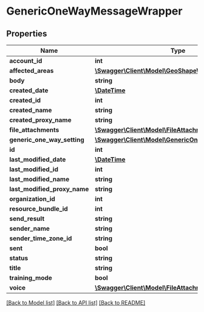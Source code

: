 # GenericOneWayMessageWrapper

## Properties
Name | Type | Description | Notes
------------ | ------------- | ------------- | -------------
**account_id** | **int** |  | [optional] 
**affected_areas** | [**\Swagger\Client\Model\GeoShapeWrapper[]**](GeoShapeWrapper.md) |  | [optional] 
**body** | **string** |  | [optional] 
**created_date** | [**\DateTime**](\DateTime.md) |  | [optional] 
**created_id** | **int** |  | [optional] 
**created_name** | **string** |  | [optional] 
**created_proxy_name** | **string** |  | [optional] 
**file_attachments** | [**\Swagger\Client\Model\FileAttachmentWrapper[]**](FileAttachmentWrapper.md) |  | [optional] 
**generic_one_way_setting** | [**\Swagger\Client\Model\GenericOneWaySettingWrapper**](GenericOneWaySettingWrapper.md) |  | [optional] 
**id** | **int** |  | [optional] 
**last_modified_date** | [**\DateTime**](\DateTime.md) |  | [optional] 
**last_modified_id** | **int** |  | [optional] 
**last_modified_name** | **string** |  | [optional] 
**last_modified_proxy_name** | **string** |  | [optional] 
**organization_id** | **int** |  | [optional] 
**resource_bundle_id** | **int** |  | [optional] 
**send_result** | **string** |  | [optional] 
**sender_name** | **string** |  | [optional] 
**sender_time_zone_id** | **string** |  | [optional] 
**sent** | **bool** |  | [optional] 
**status** | **string** |  | [optional] 
**title** | **string** |  | [optional] 
**training_mode** | **bool** |  | [optional] 
**voice** | [**\Swagger\Client\Model\FileAttachmentWrapper**](FileAttachmentWrapper.md) |  | [optional] 

[[Back to Model list]](../README.md#documentation-for-models) [[Back to API list]](../README.md#documentation-for-api-endpoints) [[Back to README]](../README.md)


